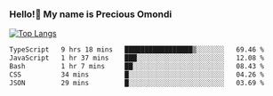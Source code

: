 ### Hello!👋 My name is Precious Omondi 

[![Top Langs](https://github-readme-stats.vercel.app/api/top-langs/?username=Presho99&langs_count=8&theme=dark)](https://github.com/Presho99/github-readme-stats)



<!--START_SECTION:waka-->

```txt
TypeScript   9 hrs 18 mins   █████████████████▒░░░░░░░   69.46 %
JavaScript   1 hr 37 mins    ███░░░░░░░░░░░░░░░░░░░░░░   12.08 %
Bash         1 hr 7 mins     ██░░░░░░░░░░░░░░░░░░░░░░░   08.43 %
CSS          34 mins         █░░░░░░░░░░░░░░░░░░░░░░░░   04.26 %
JSON         29 mins         █░░░░░░░░░░░░░░░░░░░░░░░░   03.69 %
```

<!--END_SECTION:waka-->


